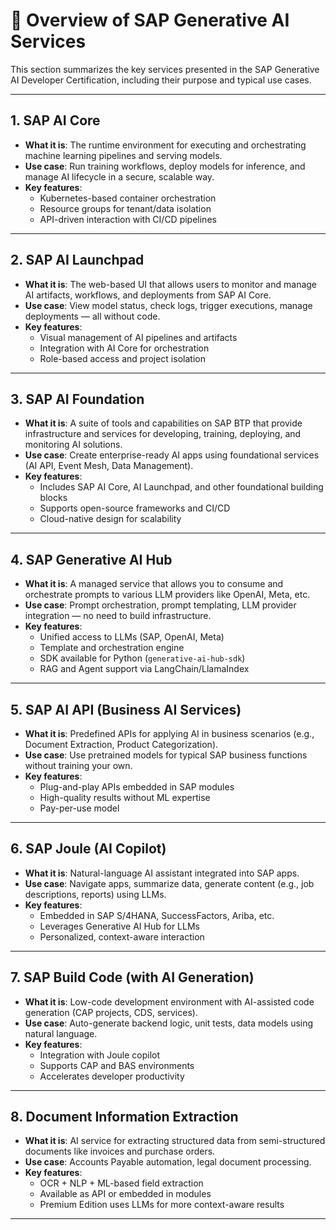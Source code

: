 # 🔧 Overview of SAP Generative AI Services

This section summarizes the key services presented in the SAP Generative AI Developer Certification, including their purpose and typical use cases.

---

## 1. SAP AI Core

- **What it is**: The runtime environment for executing and orchestrating machine learning pipelines and serving models.
- **Use case**: Run training workflows, deploy models for inference, and manage AI lifecycle in a secure, scalable way.
- **Key features**:
  - Kubernetes-based container orchestration
  - Resource groups for tenant/data isolation
  - API-driven interaction with CI/CD pipelines

---

## 2. SAP AI Launchpad

- **What it is**: The web-based UI that allows users to monitor and manage AI artifacts, workflows, and deployments from SAP AI Core.
- **Use case**: View model status, check logs, trigger executions, manage deployments — all without code.
- **Key features**:
  - Visual management of AI pipelines and artifacts
  - Integration with AI Core for orchestration
  - Role-based access and project isolation

---

## 3. SAP AI Foundation

- **What it is**: A suite of tools and capabilities on SAP BTP that provide infrastructure and services for developing, training, deploying, and monitoring AI solutions.
- **Use case**: Create enterprise-ready AI apps using foundational services (AI API, Event Mesh, Data Management).
- **Key features**:
  - Includes SAP AI Core, AI Launchpad, and other foundational building blocks
  - Supports open-source frameworks and CI/CD
  - Cloud-native design for scalability

---

## 4. SAP Generative AI Hub

- **What it is**: A managed service that allows you to consume and orchestrate prompts to various LLM providers like OpenAI, Meta, etc.
- **Use case**: Prompt orchestration, prompt templating, LLM provider integration — no need to build infrastructure.
- **Key features**:
  - Unified access to LLMs (SAP, OpenAI, Meta)
  - Template and orchestration engine
  - SDK available for Python (`generative-ai-hub-sdk`)
  - RAG and Agent support via LangChain/LlamaIndex

---

## 5. SAP AI API (Business AI Services)

- **What it is**: Predefined APIs for applying AI in business scenarios (e.g., Document Extraction, Product Categorization).
- **Use case**: Use pretrained models for typical SAP business functions without training your own.
- **Key features**:
  - Plug-and-play APIs embedded in SAP modules
  - High-quality results without ML expertise
  - Pay-per-use model

---

## 6. SAP Joule (AI Copilot)

- **What it is**: Natural-language AI assistant integrated into SAP apps.
- **Use case**: Navigate apps, summarize data, generate content (e.g., job descriptions, reports) using LLMs.
- **Key features**:
  - Embedded in SAP S/4HANA, SuccessFactors, Ariba, etc.
  - Leverages Generative AI Hub for LLMs
  - Personalized, context-aware interaction

---

## 7. SAP Build Code (with AI Generation)

- **What it is**: Low-code development environment with AI-assisted code generation (CAP projects, CDS, services).
- **Use case**: Auto-generate backend logic, unit tests, data models using natural language.
- **Key features**:
  - Integration with Joule copilot
  - Supports CAP and BAS environments
  - Accelerates developer productivity

---

## 8. Document Information Extraction

- **What it is**: AI service for extracting structured data from semi-structured documents like invoices and purchase orders.
- **Use case**: Accounts Payable automation, legal document processing.
- **Key features**:
  - OCR + NLP + ML-based field extraction
  - Available as API or embedded in modules
  - Premium Edition uses LLMs for more context-aware results

---
